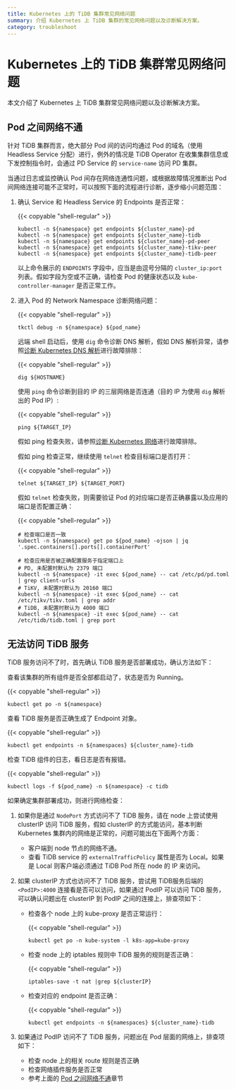 ```yaml
---
title: Kubernetes 上的 TiDB 集群常见网络问题
summary: 介绍 Kubernetes 上 TiDB 集群的常见网络问题以及诊断解决方案。
category: troubleshoot
---
```


# Kubernetes 上的 TiDB 集群常见网络问题

本文介绍了 Kubernetes 上 TiDB 集群常见网络问题以及诊断解决方案。

## Pod 之间网络不通

针对 TiDB 集群而言，绝大部分 Pod 间的访问均通过 Pod 的域名（使用 Headless Service 分配）进行，例外的情况是 TiDB Operator 在收集集群信息或下发控制指令时，会通过 PD Service 的 `service-name` 访问 PD 集群。

当通过日志或监控确认 Pod 间存在网络连通性问题，或根据故障情况推断出 Pod 间网络连接可能不正常时，可以按照下面的流程进行诊断，逐步缩小问题范围：

1. 确认 Service 和 Headless Service 的 Endpoints 是否正常：

    {{< copyable "shell-regular" >}}

    ```shell
    kubectl -n ${namespace} get endpoints ${cluster_name}-pd
    kubectl -n ${namespace} get endpoints ${cluster_name}-tidb
    kubectl -n ${namespace} get endpoints ${cluster_name}-pd-peer
    kubectl -n ${namespace} get endpoints ${cluster_name}-tikv-peer
    kubectl -n ${namespace} get endpoints ${cluster_name}-tidb-peer
    ```

    以上命令展示的 `ENDPOINTS` 字段中，应当是由逗号分隔的 `cluster_ip:port` 列表。假如字段为空或不正确，请检查 Pod 的健康状态以及 `kube-controller-manager` 是否正常工作。

2. 进入 Pod 的 Network Namespace 诊断网络问题：

    {{< copyable "shell-regular" >}}

    ```
    tkctl debug -n ${namespace} ${pod_name}
    ```

    远端 shell 启动后，使用 `dig` 命令诊断 DNS 解析，假如 DNS 解析异常，请参照[诊断 Kubernetes DNS 解析](https://kubernetes.io/docs/tasks/administer-cluster/dns-debugging-resolution/)进行故障排除：

    {{< copyable "shell-regular" >}}

    ```shell
    dig ${HOSTNAME}
    ```

    使用 `ping` 命令诊断到目的 IP 的三层网络是否连通（目的 IP 为使用 `dig` 解析出的 Pod IP）:

    {{< copyable "shell-regular" >}}

    ```shell
    ping ${TARGET_IP}
    ```

    假如 ping 检查失败，请参照[诊断 Kubernetes 网络](https://www.praqma.com/stories/debugging-kubernetes-networking/)进行故障排除。

    假如 ping 检查正常，继续使用 `telnet` 检查目标端口是否打开：

    {{< copyable "shell-regular" >}}

    ```shell
    telnet ${TARGET_IP} ${TARGET_PORT}
    ```

    假如 `telnet` 检查失败，则需要验证 Pod 的对应端口是否正确暴露以及应用的端口是否配置正确：

    {{< copyable "shell-regular" >}}

    ```shell
    # 检查端口是否一致
    kubectl -n ${namespace} get po ${pod_name} -ojson | jq '.spec.containers[].ports[].containerPort'

    # 检查应用是否被正确配置服务于指定端口上
    # PD, 未配置时默认为 2379 端口
    kubectl -n ${namespace} -it exec ${pod_name} -- cat /etc/pd/pd.toml | grep client-urls
    # TiKV, 未配置时默认为 20160 端口
    kubectl -n ${namespace} -it exec ${pod_name} -- cat /etc/tikv/tikv.toml | grep addr
    # TiDB, 未配置时默认为 4000 端口
    kubectl -n ${namespace} -it exec ${pod_name} -- cat /etc/tidb/tidb.toml | grep port
    ```

## 无法访问 TiDB 服务

TiDB 服务访问不了时，首先确认 TiDB 服务是否部署成功，确认方法如下：

查看该集群的所有组件是否全部都启动了，状态是否为 Running。

{{< copyable "shell-regular" >}}

```shell
kubectl get po -n ${namespace}
```

查看 TiDB 服务是否正确生成了 Endpoint 对象。

{{< copyable "shell-regular" >}}

```shell
kubectl get endpoints -n ${namespaces} ${cluster_name}-tidb
```

检查 TiDB 组件的日志，看日志是否有报错。

{{< copyable "shell-regular" >}}

```shell
kubectl logs -f ${pod_name} -n ${namespace} -c tidb
```

如果确定集群部署成功，则进行网络检查：

1. 如果你是通过 `NodePort` 方式访问不了 TiDB 服务，请在 node 上尝试使用 clusterIP 访问 TiDB 服务，假如 clusterIP 的方式能访问，基本判断 Kubernetes 集群内的网络是正常的，问题可能出在下面两个方面：

    * 客户端到 node 节点的网络不通。
    * 查看 TiDB service 的 `externalTrafficPolicy` 属性是否为 Local。如果是 Local 则客户端必须通过 TiDB Pod 所在 node 的 IP 来访问。

2. 如果 clusterIP 方式也访问不了 TiDB 服务，尝试用 TiDB服务后端的 `<PodIP>:4000` 连接看是否可以访问，如果通过 PodIP 可以访问 TiDB 服务，可以确认问题出在 clusterIP 到 PodIP 之间的连接上，排查项如下：

    * 检查各个 node 上的 kube-proxy 是否正常运行：

        {{< copyable "shell-regular" >}}

        ```shell
        kubectl get po -n kube-system -l k8s-app=kube-proxy
        ```

    * 检查 node 上的 iptables 规则中 TiDB 服务的规则是否正确：

        {{< copyable "shell-regular" >}}

        ```shell
        iptables-save -t nat |grep ${clusterIP}
        ```

    * 检查对应的 endpoint 是否正确：

        {{< copyable "shell-regular" >}}

        ```shell
        kubectl get endpoints -n ${namespaces} ${cluster_name}-tidb
        ```

3. 如果通过 PodIP 访问不了 TiDB 服务，问题出在 Pod 层面的网络上，排查项如下：

    * 检查 node 上的相关 route 规则是否正确
    * 检查网络插件服务是否正常
    * 参考上面的 [Pod 之间网络不通](#pod-之间网络不通)章节
